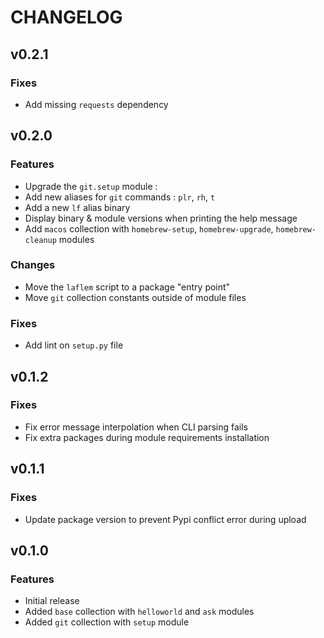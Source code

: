 # CHANGELOG

## v0.2.1

### Fixes

- Add missing `requests` dependency


## v0.2.0

### Features

- Upgrade the `git.setup` module :
 - Add new aliases for `git` commands : `plr`, `rh`, `t`
- Add a new `lf` alias binary
- Display binary & module versions when printing the help message
- Add `macos` collection with `homebrew-setup`, `homebrew-upgrade`, `homebrew-cleanup` modules

### Changes

- Move the `laflem` script to a package "entry point"
- Move `git` collection constants outside of module files

### Fixes

- Add lint on `setup.py` file


## v0.1.2

### Fixes

- Fix error message interpolation when CLI parsing fails
- Fix extra packages during module requirements installation


## v0.1.1

### Fixes

- Update package version to prevent Pypi conflict error during upload


## v0.1.0

### Features

- Initial release
- Added `base` collection with `helloworld` and `ask` modules
- Added `git` collection with `setup` module
